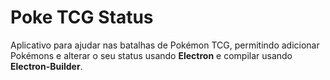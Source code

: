 # Poke TCG Status

Aplicativo para ajudar nas batalhas de Pokémon TCG, permitindo adicionar Pokémons e alterar o seu status usando **Electron** e compilar usando **Electron-Builder**.
